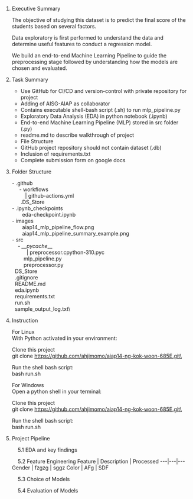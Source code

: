 1. Executive Summary
    
    The objective of studying this dataset is to predict the final score of the students based on several factors.

    Data exploratory is first performed to understand the data and determine useful features to conduct a regression model.

    We build an end-to-end Machine Learning Pipeline to guide the preprocessing stage followed by understanding how the models are chosen and evaluated.

2. Task Summary

    - Use GitHub for CI/CD and version-control   with private repository for project
    - Adding of AISG-AIAP as collaborator
    -  Contains executable shell-bash script (.sh) to run mlp_pipeline.py
    -  Exploratory Data Analysis (EDA) in python notebook (.ipynb)
    - End-to-end Machine Learning Pipeline (MLP) stored in src folder (.py)
    - readme.md to describe walkthrough of project
    -  File Structure
    -  GitHub project repository should not contain dataset (.db)
    - Inclusion of requirements.txt
    -  Complete submission form on google docs

3. Folder Structure
  
    \- .github    
  &nbsp;&nbsp;&nbsp;&nbsp; \- workflows\
  &nbsp;&nbsp;&nbsp;&nbsp;&nbsp;&nbsp;&nbsp;&nbsp; | github-actions.yml\
  &nbsp;&nbsp;&nbsp;&nbsp;&nbsp; .DS_Store\
  \- .ipynb_checkpoints\
  &nbsp;&nbsp;&nbsp;&nbsp;&nbsp;&nbsp;  eda-checkpoint.ipynb\
  \- images\
  &nbsp;&nbsp;&nbsp;&nbsp;&nbsp;&nbsp; aiap14_mlp_pipeline_flow.png\
  &nbsp;&nbsp;&nbsp;&nbsp;&nbsp;&nbsp;&nbsp;aiap14_mlp_pipeline_summary_example.png\
  \- src\
  &nbsp;&nbsp;&nbsp;&nbsp;\- *__pycache*__\
  &nbsp;&nbsp;&nbsp;&nbsp;&nbsp;&nbsp;&nbsp;&nbsp;&nbsp;&nbsp;| preprocessor.cpython-310.pyc\
  &nbsp;&nbsp;&nbsp;&nbsp;&nbsp;&nbsp;&nbsp; mlp_pipeline.py\
  &nbsp;&nbsp;&nbsp;&nbsp;&nbsp;&nbsp;&nbsp; preprocessor.py\
  &nbsp;&nbsp;DS_Store\
  &nbsp;&nbsp;.gitignore\
  &nbsp;&nbsp;README.md\
  &nbsp;&nbsp;eda.ipynb\
  &nbsp;&nbsp;requirements.txt\
  &nbsp;&nbsp;run.sh\
  &nbsp;&nbsp;sample_output_log.txt\

4. Instruction


  
    For Linux\
    With Python activated in your environment:

    Clone this project\
    git clone https://github.com/ahjimomo/aiap14-ng-kok-woon-685E.git\

    Run the shell bash script:\
    bash run.sh

    For Windows\
    Open a python shell in your terminal:

    Clone this project\
    git clone https://github.com/ahjimomo/aiap14-ng-kok-woon-685E.git\

    Run the shell bash script:\
    bash run.sh


5. Project Pipeline

    &nbsp;&nbsp;&nbsp;&nbsp;5.1 EDA and key findings
    
    &nbsp;&nbsp;&nbsp;&nbsp;5.2 Feature Engineering
    Feature | Description | Processed
    ---|---|---
    Gender | fzgzg | sggz 
    Color | AFg | SDF

  
    &nbsp;&nbsp;&nbsp;&nbsp;5.3 Choice of Models
    
    &nbsp;&nbsp;&nbsp;&nbsp;5.4 Evaluation of Models